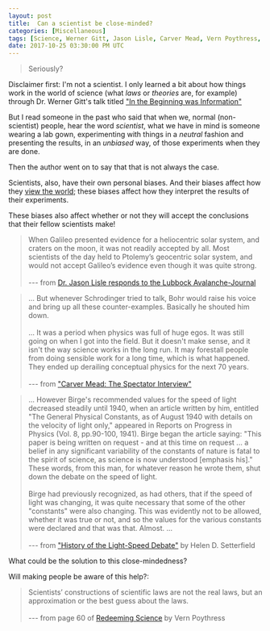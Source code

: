 ```yaml
---
layout: post
title:  Can a scientist be close-minded?
categories: [Miscellaneous]
tags: [Science, Werner Gitt, Jason Lisle, Carver Mead, Vern Poythress, Worldview]
date: 2017-10-25 03:30:00 PM UTC
---
```


<!-- October 25, 2017 11:30:00 PM Philippine Time -->



> Seriously?

Disclaimer first: I'm not a scientist. I only learned a bit about how things work in the world of science (what _laws_ or _theories_ are, for example) through Dr. Werner Gitt's talk titled ["In the Beginning was Information"](https://www.youtube.com/watch?v=YkFNS1U3FmM)

But I read someone in the past who said that when we, normal (non-scientist) people, hear the word _scientist_, what we have in mind is someone wearing a lab gown, experimenting with things in a _neutral_ fashion and presenting the results, in an _unbiased_ way, of those experiments when they are done. 

Then the author went on to say that that is not always the case.

<!--more-->

Scientists, also, have their own personal biases. And their biases affect how they [view the world](http://www.defendingthebible.org/worldviews.html); these biases affect how they interpret the results of their experiments.

These biases also affect whether or not they will accept the conclusions that their fellow scientists make!



> When Galileo presented evidence for a heliocentric solar system, and craters on the moon, it was not readily accepted by all.  Most scientists of the day held to Ptolemy’s geocentric solar system, and would not accept Galileo’s evidence even though it was quite strong.
<br /><br />
> --- from [Dr. Jason Lisle responds to the Lubbock Avalanche-Journal](https://www.facebook.com/events/1763872090532749/permalink/1795501907369767/)



> ... But whenever Schrodinger tried to talk, Bohr would raise his voice and bring up all these counter-examples. Basically he shouted him down.
<br /><br />
> ... It was a period when physics was full of huge egos. It was still going on when I got into the field. But it doesn't make sense, and it isn't the way science works in the long run. It may forestall people from doing sensible work for a long time, which is what happened. They ended up derailing conceptual physics for the next 70 years.
<br /><br />
> --- from ["Carver Mead: The Spectator Interview"](http://worrydream.com/refs/Mead%20-%20American%20Spectator%20Interview.html)



> ... However Birge's recommended values for the speed of light decreased steadily until 1940, when an article written by him, entitled "The General Physical Constants, as of August 1940 with details on the velocity of light only," appeared in Reports on Progress in Physics (Vol. 8, pp.90-100, 1941). Birge began the article saying: "This paper is being written on request - and at this time on request ... a belief in any significant variability of the constants of nature is fatal to the spirit of science, as science is now understood [emphasis his]." These words, from this man, for whatever reason he wrote them, shut down the debate on the speed of light. 
<br /><br />
> Birge had previously recognized, as had others, that if the speed of light was changing, it was quite necessary that some of the other "constants" were also changing. This was evidently not to be allowed, whether it was true or not, and so the values for the various constants were declared and that was that. Almost. ...
<br /><br />
> --- from ["History of the Light-Speed Debate"](http://www.khouse.org/articles/2002/423/print/) by Helen D. Setterfield 
	
	
What could be the solution to this close-mindedness?

Will making people be aware of this help?:


> Scientists’ constructions of scientific laws are not the real laws, but an approximation or the best guess about the laws. 
<br /><br />
> --- from page 60 of [Redeeming Science](https://frame-poythress.org/wp-content/uploads/2012/08/PoythressVernRedeemingScience.pdf) by Vern Poythress
